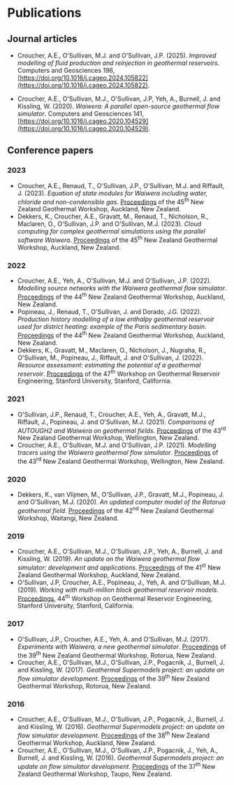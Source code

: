# Publications

## Journal articles

- Croucher, A.E., O'Sullivan, M.J. and O'Sullivan, J.P. (2025). *Improved modelling of fluid production and reinjection in geothermal reservoirs*. Computers and Geosciences 196, [https://doi.org/10.1016/j.cageo.2024.105822](https://doi.org/10.1016/j.cageo.2024.105822).

- Croucher, A.E., O'Sullivan, M.J., O'Sullivan, J.P, Yeh, A., Burnell, J. and Kissling, W. (2020). *Waiwera: A parallel open-source geothermal flow simulator*. Computers and Geosciences 141, [https://doi.org/10.1016/j.cageo.2020.104529](https://doi.org/10.1016/j.cageo.2020.104529).

## Conference papers

### 2023
- Croucher, A.E., Renaud, T., O'Sullivan, J.P., O'Sullivan, M.J. and Riffault, J. (2023). *Equation of state modules for Waiwera including water, chloride and non-condensible gas*. [Proceedings](http://www.geothermal-energy.org/pdf/IGAstandard/NZGW/2023/46.pdf) of the 45<sup>th</sup> New Zealand Geothermal Workshop, Auckland, New Zealand.
- Dekkers, K., Croucher, A.E., Gravatt, M., Renaud, T., Nicholson, R., Maclaren, O., O'Sullivan, J.P. and O'Sullivan, M.J. (2023). *Cloud computing for complex geothermal simulations using the parallel software Waiwera*. [Proceedings](http://www.geothermal-energy.org/pdf/IGAstandard/NZGW/2023/95.pdf) of the 45<sup>th</sup> New Zealand Geothermal Workshop, Auckland, New Zealand.

### 2022
- Croucher, A.E., Yeh, A., O'Sullivan, M.J. and O'Sullivan, J.P. (2022). *Modelling source networks with the Waiwera geothermal flow simulator*. [Proceedings](http://www.geothermal-energy.org/pdf/IGAstandard/NZGW/2022/069.pdf) of the 44<sup>th</sup> New Zealand Geothermal Workshop, Auckland, New Zealand.
- Popineau, J., Renaud, T., O'Sullivan, J. and Dorado, J.G. (2022). *Production history modelling of a low enthalpy geothermal reservoir used for district heating: example of the Paris sedimentary basin*. [Proceedings](http://www.geothermal-energy.org/pdf/IGAstandard/NZGW/2022/070.pdf) of the 44<sup>th</sup> New Zealand Geothermal Workshop, Auckland, New Zealand.
- Dekkers, K., Gravatt, M., Maclaren, O., Nicholson, J., Nugraha, R., O'Sullivan, M., Popineau, J., Riffault, J. and O'Sullivan, J. (2022). *Resource assessment: estimating the potential of a geothermal reservoir*. [Proceedings](https://pangea.stanford.edu/ERE/db/GeoConf/papers/SGW/2022/Dekkers.pdf) of the 47<sup>th</sup> Workshop on Geothermal Reservoir Engineering, Stanford University, Stanford, California.

### 2021
- O'Sullivan, J.P., Renaud, T., Croucher, A.E., Yeh, A., Gravatt, M.J., Riffault, J., Popineau, J. and O'Sullivan, M.J. (2021). *Comparisons of AUTOUGH2 and Waiwera on geothermal fields*. [Proceedings](http://www.geothermal-energy.org/pdf/IGAstandard/NZGW/2021/69.pdf) of the 43<sup>rd</sup> New Zealand Geothermal Workshop, Wellington, New Zealand.
- Croucher, A.E., O'Sullivan, M.J. and O'Sullivan, J.P. (2021). *Modelling tracers using the Waiwera geothermal flow simulator*. [Proceedings](http://www.geothermal-energy.org/pdf/IGAstandard/NZGW/2021/63.pdf) of the 43<sup>rd</sup> New Zealand Geothermal Workshop, Wellington, New Zealand.

### 2020
- Dekkers, K., van Vlijmen, M., O'Sullivan, J.P., Gravatt, M.J., Popineau, J. and O'Sullivan, M.J. (2020). *An updated computer model of the Rotorua geothermal field*. [Proceedings](http://www.geothermal-energy.org/pdf/IGAstandard/NZGW/2020/012.pdf) of the 42<sup>nd</sup> New Zealand Geothermal Workshop, Waitangi, New Zealand.

### 2019
- Croucher, A.E., O'Sullivan, M.J., O'Sullivan, J.P., Yeh, A., Burnell, J. and Kissling, W. (2019). *An update on the Waiwera geothermal flow simulator: development and applications*. [Proceedings](https://www.geothermal-energy.org/pdf/IGAstandard/NZGW/2019/042.pdf) of the 41<sup>st</sup> New Zealand Geothermal Workshop, Auckland, New Zealand.
- O'Sullivan, J.P, Croucher, A.E., Popineau, J., Yeh, A. and O'Sullivan, M.J. (2019). *Working with multi-million block geothermal reservoir models*. [Proceedings](https://pangea.stanford.edu/ERE/pdf/IGAstandard/SGW/2019/Osullivan.pdf), 44<sup>th</sup> Workshop on Geothermal Reservoir Engineering, Stanford University, Stanford, California.

### 2017
- O'Sullivan, J.P., Croucher, A.E., Yeh, A. and O'Sullivan, M.J. (2017). *Experiments with Waiwera, a new geothermal simulator*. [Proceedings](https://www.geothermal-energy.org/pdf/IGAstandard/NZGW/2017/087_OSullivan_Final.pdf) of the 39<sup>th</sup> New Zealand Geothermal Workshop, Rotorua, New Zealand.
- Croucher, A.E., O'Sullivan, M.J., O'Sullivan, J.P., Pogacnik, J., Burnell, J. and Kissling, W. (2017). *Geothermal Supermodels project: an update on flow simulator development*. [Proceedings](https://www.geothermal-energy.org/pdf/IGAstandard/NZGW/2017/056_Croucher-Final.pdf) of the 39<sup>th</sup> New Zealand Geothermal Workshop, Rotorua, New Zealand.

### 2016
- Croucher, A.E., O'Sullivan, M.J., O'Sullivan, J.P., Pogacnik, J., Burnell, J. and Kissling, W. (2016). *Geothermal Supermodels project: an update on flow simulator development*. [Proceedings](https://www.geothermal-energy.org/pdf/IGAstandard/NZGW/2016/103_Croucher_Final.pdf) of the 38<sup>th</sup> New Zealand Geothermal Workshop, Auckland, New Zealand.
- Croucher, A.E., O'Sullivan, M.J., O'Sullivan, J.P., Pogacnik, J., Yeh, A., Burnell, J. and Kissling, W. (2016). *Geothermal Supermodels project: an update on flow simulator development*. [Proceedings](https://www.geothermal-energy.org/pdf/IGAstandard/NZGW/2015/71_Croucher.pdf) of the 37<sup>th</sup> New Zealand Geothermal Workshop, Taupo, New Zealand.
